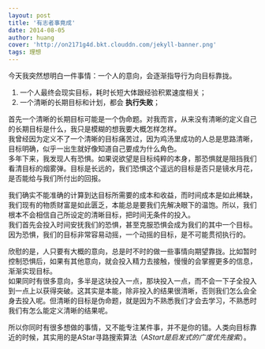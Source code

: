 ```yaml
---
layout: post
title: '有志者事竟成'
date: 2014-08-05
author: huang
cover: 'http://on2171g4d.bkt.clouddn.com/jekyll-banner.png'
tags: 理想
---
```



今天我突然想明白一件事情：一个人的意向，会逐渐指导行为向目标靠拢。

1. 一个人最终会现实目标，耗时长短大体跟经验积累速度相关；
1. 一个清晰的长期目标和计划，都会 **执行失败**；

首先一个清晰的长期目标可能是一个伪命题。对我而言，从来没有清晰的定义自己的长期目标是什么，我只是模糊的想我要大概怎样怎样。  
我曾经因为定义不了一个清晰的目标痛苦过，因为鸡汤里成功的人总是思路清晰，目标明确，似乎一出生就好像知道自己要成为什么角色。  
多年下来，我发现人有恐惧。如果说欲望是目标纯粹的本身，那恐惧就是阻挡我们看清目标的烟雾弹。目标是长远的，我们恐惧这个遥远的目标是否只是镜水月花，是否能给与我们所付出的回报。  

我们确实不能准确的计算到达目标所需要的成本和收益，而时间成本是如此稀缺，我们现有的物质财富是如此匮乏，本能总是要我们先解决眼下的温饱。所以，我们根本不会相信自己所设定的清晰目标，把时间无条件的投入。  
我们首先会投入时间安抚我们的恐惧，甚至克服恐惧会成为我们的其中一个目标。  
因为恐惧，我们的目标非常容易动摇，一个动摇的目标，是不可能贯彻执行的。

欣慰的是，人只要有大概的意向，总是时不时的做一些事情向期望靠拢。比如暂时控制恐惧后，如果有其他意向，就会投入精力去接触，慢慢的会掌握更多的信息，渐渐实现目标。  
如果同时有很多意向，多半是这块投入一点，那块投入一点，而不会一下子全投入到一点上以获得突破。这其实是本能，除非投入的结果很清晰，否则我们怎么会全身去投入呢。但清晰的目标是伪命题，就是因为不熟悉我们才会去学习，不熟悉时我们有怎么能定义清晰的结果呢。

所以你同时有很多想做的事情，又不能专注某件事，并不是你的错。人类向目标靠近的时候，其实用的是AStar寻路搜索算法（*AStart是启发式的广度优先搜索*）。

